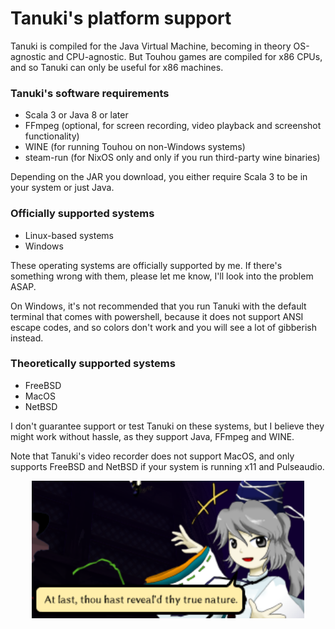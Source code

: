 # Tanuki's platform support

Tanuki is compiled for the Java Virtual Machine, becoming in theory OS-agnostic and CPU-agnostic. But Touhou games are compiled for x86 CPUs, and so Tanuki can only be useful for x86 machines.

### Tanuki's software requirements

* Scala 3 or Java 8 or later
* FFmpeg (optional, for screen recording, video playback and screenshot functionality)
* WINE (for running Touhou on non-Windows systems)
* steam-run (for NixOS only and only if you run third-party wine binaries)

Depending on the JAR you download, you either require Scala 3 to be in your system or just Java.

### Officially supported systems
* Linux-based systems
* Windows

These operating systems are officially supported by me. If there's something wrong with them, please let me know, I'll look into the problem ASAP.

On Windows, it's not recommended that you run Tanuki with the default terminal that comes with powershell, because it does not support ANSI escape codes, and so colors don't work and you will see a lot of gibberish instead.

### Theoretically supported systems
* FreeBSD
* MacOS
* NetBSD

I don't guarantee support or test Tanuki on these systems, but I believe they might work without hassle, as they support Java, FFmpeg and WINE.

Note that Tanuki's video recorder does not support MacOS, and only supports FreeBSD and NetBSD if your system is running x11 and Pulseaudio.

<p align="center">
<img src="../images/futo.png" height="220"/>
</p>
